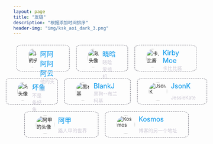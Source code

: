 ```yaml
---
layout: page
title: "友链"
description: "根据添加时间排序"
header-img: "img/ksk_aoi_dark_3.png"
---
```


<div style="color: #5c5b68;background-size: cover;display: flex;flex-direction: column;align-items: center;justify-content: center;">
    <div style="width: 100%; display: flex;font-size: small;flex-direction: row;align-items: center;justify-content: center;">
        <!--阿阿阿阿阿云-->
        <a href="https://www.yeboyun.cn" target="_blank" rel="noopener noreferrer"
           style="text-decoration: none;display: flex;flex-direction: row;border-radius: 10%;outline: #5c5b68 dashed 1px;padding: 10px 30px 10px 30px;margin: 10px;">
            <img style="width: 50px;height: 50px;border-radius: 50%;overflow: hidden;"
                 src="https://i.loli.net/2019/04/09/5cac9c808c3a4.png" alt="阿云的头像">
            <div style="height: 50px;margin-left: 10px;display:flex;flex-direction: column;justify-content: space-between;">
                <text style="font-size: large;color: #0094ea;">阿阿阿阿阿云</text>
                <text style="color: #cfcbd7;">他的天空</text>
            </div>
        </a>
        <!--晓晗-->
        <a href="https://xiaohantaitai.top" target="_blank" rel="noopener noreferrer"
           style="text-decoration: none;display: flex;flex-direction: row;border-radius: 10%;outline: #5c5b68 dashed 1px;padding: 10px 30px 10px 30px;margin: 10px;">
            <img style="width: 50px;height: 50px;border-radius: 50%;overflow: hidden;"
                 src="https://i.loli.net/2019/04/06/5ca845edc869b.png" alt="晓晗头像">
            <div style="height: 50px;margin-left: 10px;display:flex;flex-direction: column;justify-content: space-between;">
                <text style="font-size: large;color: #0094ea;">晓晗</text>
                <text style="color: #cfcbd7;">晓晗爱搞机</text>
            </div>
        </a>
        <!--卡比比酱-->
        <a href="https://kirby.moe" target="_blank" rel="noopener noreferrer"
           style="text-decoration: none;display: flex;flex-direction: row;border-radius: 10%;outline: #5c5b68 dashed 1px;padding: 10px 30px 10px 30px;margin: 10px;">
            <img style="width: 50px;height: 50px;border-radius: 50%;overflow: hidden;"
                 src="https://i.loli.net/2019/04/06/5ca845fdb71fe.png" alt="卡比比酱">
            <div style="height: 50px;margin-left: 10px;display:flex;flex-direction: column;justify-content: space-between;">
                <text style="font-size: large;color: #0094ea;">Kirby Moe</text>
                <text style="color: #cfcbd7;">卡比比酱</text>
            </div>
        </a>
    </div>
    <div style="width: 100%; display: flex;font-size: small;flex-direction: row;align-items: center;justify-content: center;">
        <!--坏鱼-->
        <a href="https://niconiconi.cc" target="_blank" rel="noopener noreferrer"
           style="text-decoration: none;display: flex;flex-direction: row;border-radius: 10%;outline: #5c5b68 dashed 1px;padding: 10px 30px 10px 30px;margin: 10px;">
            <img style="width: 50px;height: 50px;border-radius: 50%;overflow: hidden;"
                 src="https://i.loli.net/2019/04/06/5ca845de52c39.jpg" alt="坏鱼头像">
            <div style="height: 50px;margin-left: 10px;display:flex;flex-direction: column;justify-content: space-between;">
                <text style="font-size: large;color: #0094ea;">坏鱼</text>
                <text style="color: #cfcbd7;">不是条好鱼</text>
            </div>
        </a>
        <!--黑柯基-->
        <a href="https://blankj.com" target="_blank" rel="noopener noreferrer"
           style="text-decoration: none;display: flex;flex-direction: row;border-radius: 10%;outline: #5c5b68 dashed 1px;padding: 10px 30px 10px 30px;margin: 10px;">
            <img style="width: 50px;height: 50px;border-radius: 50%;overflow: hidden;"
                 src="https://i.loli.net/2019/04/13/5cb1597ff1ce5.jpg" alt="黑柯基">
            <div style="height: 50px;margin-left: 10px;display:flex;flex-direction: column;justify-content: space-between;">
                <text style="font-size: large;color: #0094ea;">BlankJ</text>
                <text style="color: #cfcbd7;">黑狗--布兰柯基</text>
            </div>
        </a>
        <!--JessieK-->
        <a href="https://jessieeeee.github.io" target="_blank" rel="noopener noreferrer"
           style="text-decoration: none;display: flex;flex-direction: row;border-radius: 10%;outline: #5c5b68 dashed 1px;padding: 10px 30px 10px 30px;margin: 10px;">
            <img style="width: 50px;height: 50px;border-radius: 50%;overflow: hidden;"
                 src="https://i.loli.net/2019/04/13/5cb190ac56cf8.png" alt="JsonK">
            <div style="height: 50px;margin-left: 10px;display:flex;flex-direction: column;justify-content: space-between;">
                <text style="font-size: large;color: #0094ea;">JsonK</text>
                <text style="color: #cfcbd7;">JessieKate</text>
            </div>
        </a>
    </div>
    <div style="width: 100%; display: flex;font-size: small;flex-direction: row;align-items: center;justify-content: center;">
        <!--路人甲的世界-->
        <a href="https://untitled.pw" target="_blank" rel="noopener noreferrer"
           style="text-decoration: none;display: flex;flex-direction: row;border-radius: 10%;outline: #5c5b68 dashed 1px;padding: 10px 30px 10px 30px;margin: 10px;">
            <img style="width: 50px;height: 50px;border-radius: 50%;overflow: hidden;"
                 src="https://i.loli.net/2019/04/06/5ca82de8a5e74.png" alt="阿甲的头像">
            <div style="height: 50px;margin-left: 10px;display:flex;flex-direction: column;justify-content: space-between;">
                <text style="font-size: large;color: #0094ea;">阿甲</text>
                <text style="color: #cfcbd7;">路人甲的世界</text>
            </div>
        </a>
        <!--Kosmos的另一个地址-->
        <a href="https://kosmosakura.com" target="_blank" rel="noopener noreferrer"
           style="text-decoration: none;display: flex;flex-direction: row;border-radius: 10%;outline: #5c5b68 dashed 1px;padding: 10px 30px 10px 30px;margin: 10px;">
            <img style="width: 50px;height: 50px;border-radius: 50%;overflow: hidden;"
                 src="https://ae01.alicdn.com/kf/HTB1FpSFaYY1gK0jSZTEq6xDQVXa1.jpg" alt="Kosmos">
            <div style="height: 50px;margin-left: 10px;display:flex;flex-direction: column;justify-content: space-between;">
                <text style="font-size: large;color: #0094ea;">Kosmos</text>
                <text style="color: #cfcbd7;">博客的另一个地址</text>
            </div>
        </a>
    </div>
</div>

